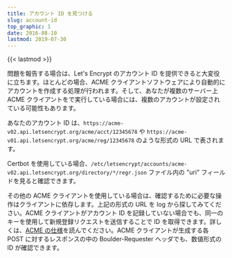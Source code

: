 ```yaml
---
title: アカウント ID を見つける
slug: account-id
top_graphic: 1
date: 2016-08-10
lastmod: 2019-07-30
---
```


{{< lastmod >}}

問題を報告する場合は、Let's Encrypt のアカウント ID を提供できると大変役に立ちます。ほとんどの場合、ACME クライアントソフトウェアにより自動的にアカウントを作成する処理が行われます。そして、あなたが複数のサーバー上 ACME クライアントをで実行している場合には、複数のアカウントが設定されている可能性もあります。

あなたのアカウント ID は、`https://acme-v02.api.letsencrypt.org/acme/acct/12345678` や `https://acme-v01.api.letsencrypt.org/acme/reg/12345678` のような形式の URL で表されます。

Certbot を使用している場合、`/etc/letsencrypt/accounts/acme-v02.api.letsencrypt.org/directory/*/regr.json` ファイル内の "uri" フィールドを見ると確認できます。

その他の ACME クライアントを使用している場合は、確認するために必要な操作はクライアントに依存します。上記の形式の URL を log から探してみてください。ACME クライアントがアカウント ID を記録していない場合でも、同一のキーを使用して新規登録リクエストを送信することで ID を取得できます。詳しくは、[ACME の仕様](https://tools.ietf.org/html/rfc8555#section-7.3)を読んでください。ACME クライアントが生成する各 POST に対するレスポンスの中の Boulder-Requester ヘッダでも、数値形式の ID が確認できます。
